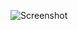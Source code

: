 ![Screenshot](https://raw.githubusercontent.com/Cryakl/Ultimate-RAT-Collection/refs/heads/main/Netsys/netsys9.8/Screenshot.png)
